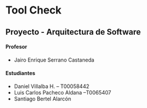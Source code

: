 # Tool Check
## Proyecto - Arquitectura de Software
#### Profesor
- Jairo Enrique Serrano Castaneda
#### Estudiantes
- Daniel Villalba H. – T00058442
- Luis Carlos Pacheco Aldana –T0065407
- Santiago Bertel Alarcón 
